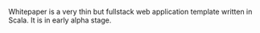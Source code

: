 Whitepaper is a very thin but fullstack web application template written in Scala.
It is in early alpha stage.
